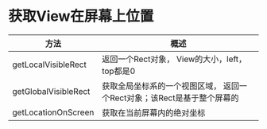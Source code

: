 # 获取View在屏幕上位置



| 方法                   | 概述                                       |
| -------------------- | ---------------------------------------- |
| getLocalVisibleRect  | 返回一个Rect对象， View的大小，left，top都是0          |
| getGlobalVisibleRect | 获取全局坐标系的一个视图区域， 返回一个Rect对象；该Rect是基于整个屏幕的 |
| getLocationOnScreen  | 获取在当前屏幕内的绝对坐标                            |

